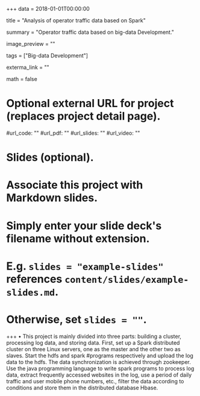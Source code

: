 +++
data = 2018-01-01T00:00:00

title = "Analysis of operator traffic data based on Spark"

summary = "Operator traffic data based on big-data Development."

image_preview = ""

tags = ["Big-data Development"]

exterma_link = ""

math = false

# Optional external URL for project (replaces project detail page).

#url_code: ""
#url_pdf: ""
#url_slides: ""
#url_video: ""

# Slides (optional).
#   Associate this project with Markdown slides.
#   Simply enter your slide deck's filename without extension.
#   E.g. `slides = "example-slides"` references `content/slides/example-slides.md`.
#   Otherwise, set `slides = ""`.

+++
• This project is mainly divided into three parts: building a cluster, processing log data, and storing data. First, set up a Spark distributed cluster on three Linux servers, one as the master and the other two as slaves. Start the hdfs and spark #programs respectively and upload the log data to the hdfs. The data synchronization is achieved through zookeeper. Use the java programming language to write spark programs to process log data, extract frequently accessed websites in the log, use a period of daily traffic and user mobile phone numbers, etc., filter the data according to conditions and store them in the distributed database Hbase.